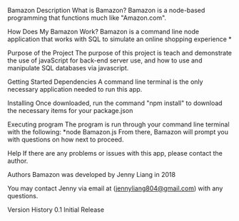 Bamazon
Description
What is Bamazon? Bamazon is a node-based programming that functions much like "Amazon.com".

How Does My Bamazon Work? Bamazon is a command line node application that works with SQL to simulate an online shopping experience *

Purpose of the Project The purpose of this project is teach and demonstrate the use of javaScript for back-end server use, and how to use and manipulate SQL databases via javascript.

Getting Started
Dependencies
A command line terminal is the only necessary application needed to run this app.

Installing
Once downloaded, run the command "npm install" to download the necessary items for your package.json

Executing program
The program is run through your command line terminal with the following: *node Bamazon.js From there, Bamazon will prompt you with questions on how next to proceed.

Help
If there are any problems or issues with this app, please contact the author.

Authors
Bamazon was developed by Jenny Liang in 2018

You may contact Jenny via email at (jennyliang804@gmail.com) with any questions.

Version History
0.1
Initial Release